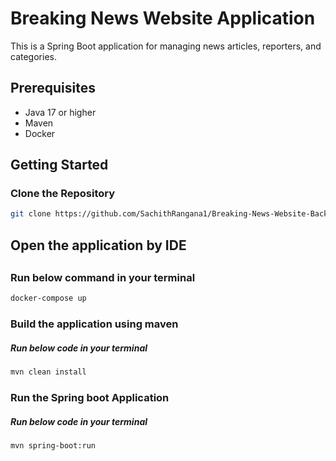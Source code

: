 # Breaking News Website Application

This is a Spring Boot application for managing news articles, reporters, and categories.

## Prerequisites

- Java 17 or higher
- Maven
- Docker

## Getting Started

### Clone the Repository

```bash
git clone https://github.com/SachithRangana1/Breaking-News-Website-Backend.git
```

## Open the application by IDE
##

### Run below command in your terminal
```bash
docker-compose up
```

### Build the application using maven
##### Run below code in your terminal
```bash
mvn clean install
```

### Run the Spring boot Application
##### Run below code in your terminal
```bash
mvn spring-boot:run
```
